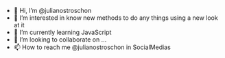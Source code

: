 - 👋 Hi, I’m @julianostroschon
- 👀 I’m interested in know new methods to do any things using a new look at it
- 🌱 I’m currently learning JavaScript
- 💞️ I’m looking to collaborate on ...
- 📫 How to reach me @julianostroschon in SocialMedias

<!---
julianostroschon/julianostroschon is a ✨ special ✨ repository because its `README.md` (this file) appears on your GitHub profile.
You can click the Preview link to take a look at your changes.
--->
